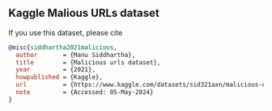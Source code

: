 ## Kaggle Malious URLs dataset

If you use this dataset, please cite 

```bibtex
@misc{siddhartha2021malicious,
  author       = {Manu Siddhartha},
  title        = {Malicious urls dataset},
  year         = {2021},
  howpublished = {Kaggle},
  url          = {https://www.kaggle.com/datasets/sid321axn/malicious-urls-dataset},
  note         = {Accessed: 05-May-2024}
}

```

